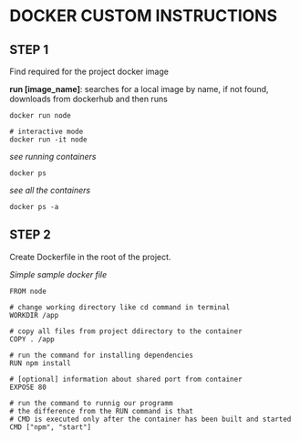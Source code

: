 # DOCKER CUSTOM INSTRUCTIONS

## STEP 1
Find required for the project docker image

**run \[image_name\]**: searches for a local image by name, if not found, downloads from dockerhub and then runs
```
docker run node
 
# interactive mode
docker run -it node 
```

*see running containers*
```
docker ps
```

*see all the containers*
```
docker ps -a
```

## STEP 2
Create Dockerfile in the root of the project.

*Simple sample docker file*
```
FROM node
 
# change working directory like cd command in terminal
WORKDIR /app 
 
# copy all files from project ddirectory to the container
COPY . /app 
 
# run the command for installing dependencies
RUN npm install
 
# [optional] information about shared port from container
EXPOSE 80
 
# run the command to runnig our programm
# the difference from the RUN command is that 
# CMD is executed only after the container has been built and started
CMD ["npm", "start"]
```
